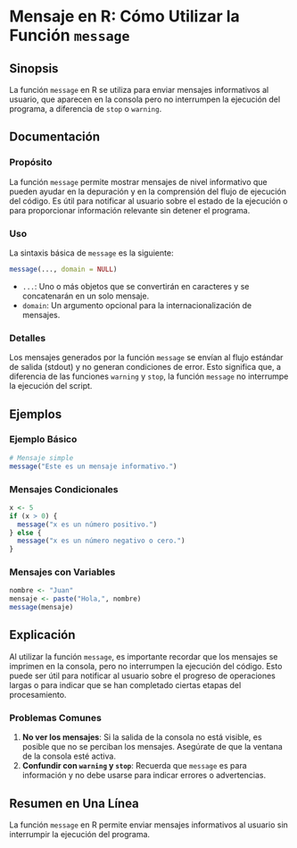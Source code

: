 <!--
Meta Description: # Mensaje en R: Cómo Utilizar la Función `message` ## Sinopsis La función `message` en R se utiliza para enviar mensajes informativos al usuario, que ...
Meta Keywords: message, mensajes, que, para, función
-->

# Mensaje en R: Cómo Utilizar la Función `message`

## Sinopsis
La función `message` en R se utiliza para enviar mensajes informativos al usuario, que aparecen en la consola pero no interrumpen la ejecución del programa, a diferencia de `stop` o `warning`.

## Documentación
### Propósito
La función `message` permite mostrar mensajes de nivel informativo que pueden ayudar en la depuración y en la comprensión del flujo de ejecución del código. Es útil para notificar al usuario sobre el estado de la ejecución o para proporcionar información relevante sin detener el programa.

### Uso
La sintaxis básica de `message` es la siguiente:

```R
message(..., domain = NULL)
```

- `...`: Uno o más objetos que se convertirán en caracteres y se concatenarán en un solo mensaje.
- `domain`: Un argumento opcional para la internacionalización de mensajes.

### Detalles
Los mensajes generados por la función `message` se envían al flujo estándar de salida (stdout) y no generan condiciones de error. Esto significa que, a diferencia de las funciones `warning` y `stop`, la función `message` no interrumpe la ejecución del script.

## Ejemplos
### Ejemplo Básico

```R
# Mensaje simple
message("Este es un mensaje informativo.")
```

### Mensajes Condicionales

```R
x <- 5
if (x > 0) {
  message("x es un número positivo.")
} else {
  message("x es un número negativo o cero.")
}
```

### Mensajes con Variables

```R
nombre <- "Juan"
mensaje <- paste("Hola,", nombre)
message(mensaje)
```

## Explicación
Al utilizar la función `message`, es importante recordar que los mensajes se imprimen en la consola, pero no interrumpen la ejecución del código. Esto puede ser útil para notificar al usuario sobre el progreso de operaciones largas o para indicar que se han completado ciertas etapas del procesamiento.

### Problemas Comunes
1. **No ver los mensajes**: Si la salida de la consola no está visible, es posible que no se perciban los mensajes. Asegúrate de que la ventana de la consola esté activa.
2. **Confundir con `warning` y `stop`**: Recuerda que `message` es para información y no debe usarse para indicar errores o advertencias.

## Resumen en Una Línea
La función `message` en R permite enviar mensajes informativos al usuario sin interrumpir la ejecución del programa.